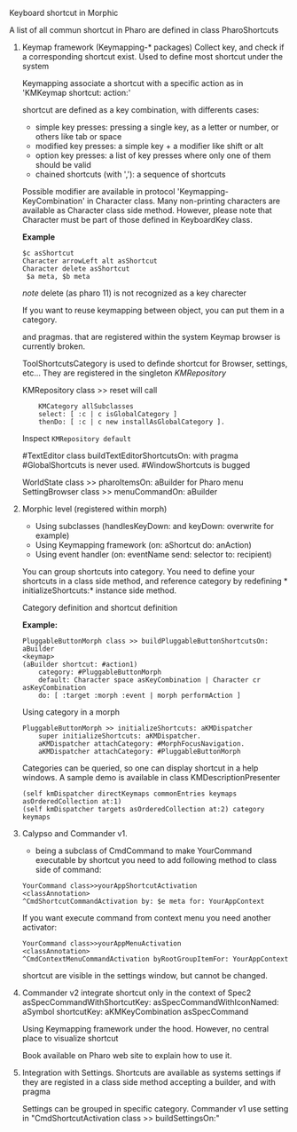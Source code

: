 Keyboard shortcut in Morphic

A list of all commun shortcut in Pharo are defined in class PharoShortcuts

1. Keymap framework (Keymapping-* packages)
	Collect key, and check if a corresponding shortcut exist. Used to define most
	shortcut under the system
	
	Keymapping associate a shortcut with a specific action  as in 'KMKeymap shortcut: action:'
	
	shortcut are defined as a key combination, with differents cases:
	* simple key presses: pressing a single key, as a letter or number, or others like tab or space
	* modified key presses: a simple key + a modifier like shift or alt
	* option key presses: a list of key presses where only one of them should be valid
	* chained shortcuts (with ','): a sequence of shortcuts
	
	Possible modifier are available in protocol 'Keymapping-KeyCombination' in Character class.
	Many non-printing characters are available as Character class side method. However,
	please note that Character must be part of those defined in KeyboardKey class.
	
	**Example**
	```smalltalk
	$c asShortcut
	Character arrowLeft alt asShortcut
	Character delete asShortcut
	 $a meta, $b meta
	```
	
	*note* 
	delete (as pharo 11) is not recognized as a key charecter
	
	If you want to reuse keymapping between object, you can put them in a 
	category. 
	
	<shortcut> and <keymap> pragmas. that are registered within the system
	Keymap browser is currently broken.
	
	ToolShortcutsCategory is used to definde shortcut for Browser, settings, etc...
	They are registered in the singleton *KMRepository*

	KMRepository class >> reset will call 
	```smalltalk
		KMCategory allSubclasses
		select: [ :c | c isGlobalCategory ]
		thenDo: [ :c | c new installAsGlobalCategory ].
	```
	Inspect `KMRepository default`
	
	#TextEditor class buildTextEditorShortcutsOn: with pragma <keymap>
	#GlobalShortcuts is never used.
	#WindowShortcuts is bugged
	
	WorldState class >> pharoItemsOn: aBuilder for Pharo menu
	SettingBrowser class >> menuCommandOn: aBuilder
	
	
2. Morphic level (registered within morph)
	- Using subclasses (handlesKeyDown: and keyDown: overwrite for example)
	- Using Keymapping framework (on: aShortcut do: anAction)
	- Using event handler (on: eventName send: selector to: recipient)

	You can group shortcuts into category. You need to define your shortcuts 
	in a class side method, and reference category by redefining * initializeShortcuts:* 
	instance side method.
	
	Category definition and shortcut definition

	**Example:**
	```smalltalk
	PluggableButtonMorph class >> buildPluggableButtonShortcutsOn: aBuilder
	<keymap>
	(aBuilder shortcut: #action1)
		category: #PluggableButtonMorph
		default: Character space asKeyCombination | Character cr asKeyCombination
		do: [ :target :morph :event | morph performAction ]
	```
	
	Using category in a morph
	```smalltalk
	PluggableButtonMorph >> initializeShortcuts: aKMDispatcher
		super initializeShortcuts: aKMDispatcher.
		aKMDispatcher attachCategory: #MorphFocusNavigation.
		aKMDispatcher attachCategory: #PluggableButtonMorph
	```
	
	Categories can be queried, so one can display shortcut in a help windows. 
	A sample demo is available in class KMDescriptionPresenter
	
	```smalltalk
	(self kmDispatcher directKeymaps commonEntries keymaps asOrderedCollection at:1)  
	(self kmDispatcher targets asOrderedCollection at:2) category keymaps
	``` 
	
3. Calypso and Commander v1.
	- being a subclass of CmdCommand
	 to make YourCommand executable by shortcut you need to add following method to class side of command:

	```smalltalk
	YourCommand class>>yourAppShortcutActivation
	<classAnnotation>
	^CmdShortcutCommandActivation by: $e meta for: YourAppContext
	```
	
	If you want execute command from context menu you need another activator:
	
	```smalltalk
	YourCommand class>>yourAppMenuActivation
	<classAnnotation>
	^CmdContextMenuCommandActivation byRootGroupItemFor: YourAppContext
	``` 
	
	shortcut are visible in the settings window, but cannot be changed.
	
	
4. Commander v2 integrate shortcut only in the context of Spec2
	asSpecCommandWithShortcutKey:
	asSpecCommandWithIconNamed: aSymbol shortcutKey: aKMKeyCombination
	asSpecCommand
	
	Using Keymapping framework under the hood.
	However, no central place to visualize shortcut 
	
	Book available on Pharo web site to explain how to use it.
	
5. Integration with Settings.
	Shortcuts are available as systems settings if they are registed in a class 
	side method accepting a builder, and with pragma <systemsettings>
	
	Settings can be grouped in specific category.
	Commander v1 use setting in "CmdShortcutActivation class >> buildSettingsOn:"
